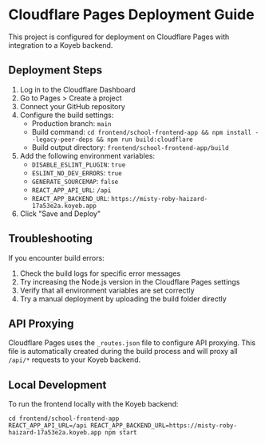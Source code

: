 # Cloudflare Pages Deployment Guide

This project is configured for deployment on Cloudflare Pages with integration to a Koyeb backend.

## Deployment Steps

1. Log in to the Cloudflare Dashboard
2. Go to Pages > Create a project
3. Connect your GitHub repository
4. Configure the build settings:
   - Production branch: `main`
   - Build command: `cd frontend/school-frontend-app && npm install --legacy-peer-deps && npm run build:cloudflare`
   - Build output directory: `frontend/school-frontend-app/build`
5. Add the following environment variables:
   - `DISABLE_ESLINT_PLUGIN`: `true`
   - `ESLINT_NO_DEV_ERRORS`: `true`
   - `GENERATE_SOURCEMAP`: `false`
   - `REACT_APP_API_URL`: `/api`
   - `REACT_APP_BACKEND_URL`: `https://misty-roby-haizard-17a53e2a.koyeb.app`
6. Click "Save and Deploy"

## Troubleshooting

If you encounter build errors:

1. Check the build logs for specific error messages
2. Try increasing the Node.js version in the Cloudflare Pages settings
3. Verify that all environment variables are set correctly
4. Try a manual deployment by uploading the build folder directly

## API Proxying

Cloudflare Pages uses the `_routes.json` file to configure API proxying. This file is automatically created during the build process and will proxy all `/api/*` requests to your Koyeb backend.

## Local Development

To run the frontend locally with the Koyeb backend:

```
cd frontend/school-frontend-app
REACT_APP_API_URL=/api REACT_APP_BACKEND_URL=https://misty-roby-haizard-17a53e2a.koyeb.app npm start
```
